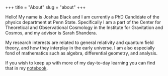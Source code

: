 +++
title = "About"
slug = "about"
+++

Hello! My name is Joshua Black and I am currently a PhD Candidate of the physics department at Penn State. Specifically I am a part of the Center for Theoretical and Observational Cosmology in the Institute for Gravitation and Cosmos, and my advisor is Sarah Shandera.

My research interests are related to general relativity and quantum field theory, and how they interplay in the early universe. I am also especially fond of mathematics such as algebra, differential geometry, and analysis.

If you wish to keep up with more of my day-to-day learning you can find that in my [notebook](https://somephyssomemath.com/notebook/).